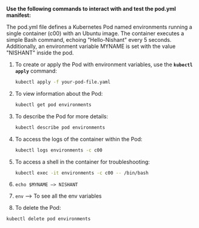 **Use the following commands to interact with and test the pod.yml manifest:**

The pod.yml file defines a Kubernetes Pod named environments running a single container (c00) with an Ubuntu image. The container executes a simple Bash command, echoing "Hello-Nishant" every 5 seconds. Additionally, an environment variable MYNAME is set with the value "NISHANT" inside the pod.

1. To create or apply the Pod with environment variables, use the **`kubectl apply`** command:
    
    ```bash
    kubectl apply -f your-pod-file.yaml
    ```
    
2. To view information about the Pod:
    
    ```bash
    kubectl get pod environments
    ```
    
3. To describe the Pod for more details:
    
    ```bash
    kubectl describe pod environments
    ```
    
4. To access the logs of the container within the Pod:
    
    ```bash
    kubectl logs environments -c c00
    ```
    
5. To access a shell in the container for troubleshooting:
    
    ```bash
    kubectl exec -it environments -c c00 -- /bin/bash
    ```
    
6. `echo $MYNAME —> NISHANT`
7. `env` —> To see all the env variables 
8. To delete the Pod:

```bash
kubectl delete pod environments
```